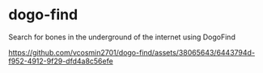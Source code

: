 # dogo-find
 Search for bones in the underground of the internet using DogoFind


https://github.com/vcosmin2701/dogo-find/assets/38065643/6443794d-f952-4912-9f29-dfd4a8c56efe

